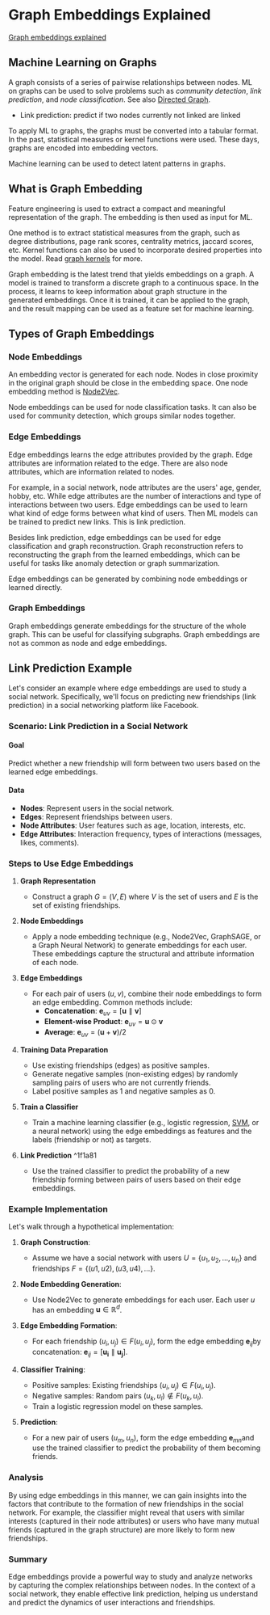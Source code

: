 # Graph Embeddings Explained

[Graph embeddings explained](https://towardsdatascience.com/graph-embeddings-explained-f0d8d1c49ec)
## Machine Learning on Graphs

A graph consists of a series of pairwise relationships between nodes. ML on graphs can be used to solve problems such as _community detection_, _link prediction_, and _node classification_. See also [Directed Graph](Directed%20Graph.md).

- Link prediction: predict if two nodes currently not linked are linked

To apply ML to graphs, the graphs must be converted into a tabular format. In the past, statistical measures or kernel functions were used. These days, graphs are encoded into embedding vectors.

Machine learning can be used to detect latent patterns in graphs.

## What is Graph Embedding

Feature engineering is used to extract a compact and meaningful representation of the graph. The embedding is then used as input for ML.

One method is to extract statistical measures from the graph, such as degree distributions, page rank scores, centrality metrics, jaccard scores, etc. Kernel functions can also be used to incorporate desired properties into the model. Read [graph kernels](Graph%20Kernels.md) for more.

Graph embedding is the latest trend that yields embeddings on a graph. A model is trained to transform a discrete graph to a continuous space. In the process, it learns to keep information about graph structure in the generated embeddings. Once it is trained, it can be applied to the graph, and the result mapping can be used as a feature set for machine learning.

## Types of Graph Embeddings

### Node Embeddings

An embedding vector is generated for each node. Nodes in close proximity in the original graph should be close in the embedding space. One node embedding method is [Node2Vec](Graph%20Neural%20Network.md#Node2Vec).

Node embeddings can be used for node classification tasks. It can also be used for community detection, which groups similar nodes together.

### Edge Embeddings

Edge embeddings learns the edge attributes provided by the graph. Edge attributes are information related to the edge. There are also node attributes, which are information related to nodes.

For example, in a social network, node attributes are the users' age, gender, hobby, etc. While edge attributes are the number of interactions and type of interactions between two users. Edge embeddings can be used to learn what kind of edge forms between what kind of users. Then ML models can be trained to predict new links. This is link prediction.

Besides link prediction, edge embeddings can be used for edge classification and graph reconstruction. Graph reconstruction refers to reconstructing the graph from the learned embeddings, which can be useful for tasks like anomaly detection or graph summarization.

Edge embeddings can be generated by combining node embeddings or learned directly.
### Graph Embeddings

Graph embeddings generate embeddings for the structure of the whole graph. This can be useful for classifying subgraphs. Graph embeddings are not as common as node and edge embeddings.

## Link Prediction Example

Let's consider an example where edge embeddings are used to study a social network. Specifically, we'll focus on predicting new friendships (link prediction) in a social networking platform like Facebook.

### Scenario: Link Prediction in a Social Network

#### Goal

Predict whether a new friendship will form between two users based on the learned edge embeddings.

#### Data

- **Nodes**: Represent users in the social network.
- **Edges**: Represent friendships between users.
- **Node Attributes**: User features such as age, location, interests, etc.
- **Edge Attributes**: Interaction frequency, types of interactions (messages, likes, comments).

### Steps to Use Edge Embeddings

1. **Graph Representation**
    
    - Construct a graph $G=(V,E)$ where $V$ is the set of users and $E$ is the set of existing friendships.
2. **Node Embeddings**
    
    - Apply a node embedding technique (e.g., Node2Vec, GraphSAGE, or a Graph Neural Network) to generate embeddings for each user. These embeddings capture the structural and attribute information of each node.
3. **Edge Embeddings**
    
    - For each pair of users $(u,v)$, combine their node embeddings to form an edge embedding. Common methods include:
        - **Concatenation**: $\mathbf{e}_{uv​}=[\mathbf{u}∥\mathbf{v}]$
        - **Element-wise Product**: $\mathbf{e}_{uv​}​=\mathbf{u}⊙\mathbf{v}$
        - **Average**: $\mathbf{e}_{uv​}=(\mathbf{u}+\mathbf{v})/2$
4. **Training Data Preparation**
    
    - Use existing friendships (edges) as positive samples.
    - Generate negative samples (non-existing edges) by randomly sampling pairs of users who are not currently friends.
    - Label positive samples as 1 and negative samples as 0.
5. **Train a Classifier**
    
    - Train a machine learning classifier (e.g., logistic regression, [SVM](Support%20Vector%20Machine.md), or a neural network) using the edge embeddings as features and the labels (friendship or not) as targets.
6. **Link Prediction** ^1f1a81
    
    - Use the trained classifier to predict the probability of a new friendship forming between pairs of users based on their edge embeddings.

### Example Implementation

Let's walk through a hypothetical implementation:

1. **Graph Construction**:
    
    - Assume we have a social network with users $U=\{u_1​,u_2​,…,u_n​\}$ and friendships $F=\{(u1​,u2​),(u3​,u4​),…\}$.
2. **Node Embedding Generation**:
    
    - Use Node2Vec to generate embeddings for each user. Each user $u$ has an embedding $\mathbf{u} \in \mathbb{R}^d$.
3. **Edge Embedding Formation**:
    
    - For each friendship $(u_i,u_j)∈F(u_i, u_j)$, form the edge embedding $\mathbf{e}_{ij}$​ by concatenation: $\mathbf{e}_{ij}​=[\mathbf{u_i}​∥\mathbf{u_j}​]$.
4. **Classifier Training**:
    
    - Positive samples: Existing friendships $(u_i,u_j)∈F(u_i, u_j)$.
    - Negative samples: Random pairs $(u_k,u_l)∉F(u_k, u_l)$.
    - Train a logistic regression model on these samples.
5. **Prediction**:
    
    - For a new pair of users $(u_m, u_n)$, form the edge embedding $\mathbf{e}_{mn}$​ and use the trained classifier to predict the probability of them becoming friends.

### Analysis

By using edge embeddings in this manner, we can gain insights into the factors that contribute to the formation of new friendships in the social network. For example, the classifier might reveal that users with similar interests (captured in their node attributes) or users who have many mutual friends (captured in the graph structure) are more likely to form new friendships.

### Summary

Edge embeddings provide a powerful way to study and analyze networks by capturing the complex relationships between nodes. In the context of a social network, they enable effective link prediction, helping us understand and predict the dynamics of user interactions and friendships.

